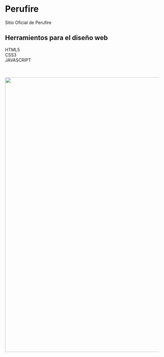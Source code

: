 # Perufire
Sitio Oficial de Perufire

<h2>Herramientos para el diseño web</h2>
HTML5
<br>
CSS3
<br>
JAVASCRIPT
 <br>
 <br>
 <br>

 <p align="center"> <img src="img/perufire.png" width="900"/></p>
